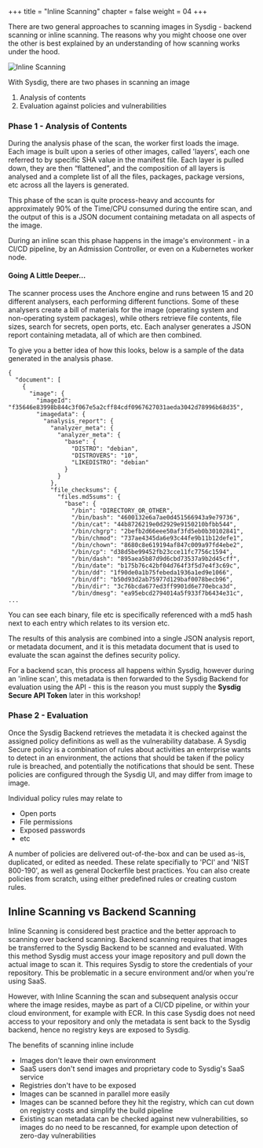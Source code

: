 
+++
title = "Inline Scanning"
chapter = false
weight = 04
+++

There are two general approaches to scanning images in Sysdig - backend scanning or inline scanning.  The reasons why you might choose one over the other is best explained by an understanding of how scanning works under the hood.

![Inline Scanning](/images/00_introduction/inline_scanning02.png)
<!-- <img src=/images/00_introduction/inline_scanning01.png width="50%" height="50%"> -->

<!-- ## Scanning Under the Hood -->

With Sysdig, there are two phases in scanning an image

1. Analysis of contents
2. Evaluation against policies and vulnerabilities

### Phase 1 - Analysis of Contents

During the analysis phase of the scan, the worker first loads the image.  Each image is built upon a series of other images, called 'layers', each one referred to by specific SHA value in the manifest file.  Each layer is pulled down, they are then “flattened”, and the composition of all layers is analysed and a complete list of all the files, packages, package versions, etc across all the layers is generated.

This phase of the scan is quite process-heavy and accounts for approximately 90% of the Time/CPU consumed during the entire scan, and the output of this is a JSON document containing metadata on all aspects of the image.

During an inline scan this phase happens in the image's environment - in a CI/CD pipeline, by an Admission Controller, or even on a Kubernetes worker node.

#### Going A Little Deeper...

The scanner process uses the Anchore engine and runs between 15 and 20 different analysers, each performing different functions.  Some of these analysers create a bill of materials for the image (operating system and non-operating system packages), while others retrieve file contents, file sizes, search for secrets, open ports, etc.  Each analyser generates a JSON report containing metadata, all of which are then combined.

To give you a better idea of how this looks, below is a sample of the data generated in the analysis phase.

<!-- <details>
<summary>Expand here to view some some sample output to give you some visualisation of how this looks
</summary> -->

    {
      "document": [
        {
          "image": {
            "imageId": "f35646e83998b844c3f067e5a2cff84cdf0967627031aeda3042d78996b68d35",
            "imagedata": {
              "analysis_report": {
                "analyzer_meta": {
                  "analyzer_meta": {
                    "base": {
                      "DISTRO": "debian",
                      "DISTROVERS": "10",
                      "LIKEDISTRO": "debian"
                    }
                  }
                },
                "file_checksums": {
                  "files.md5sums": {
                    "base": {
                      "/bin": "DIRECTORY_OR_OTHER",
                      "/bin/bash": "4600132e6a7ae0d451566943a9e79736",
                      "/bin/cat": "44b8726219e0d2929e9150210bfbb544",
                      "/bin/chgrp": "2befb2d66eee50af3fd5eb0b30102841",
                      "/bin/chmod": "737ae4345da6e93c44fe9b11b12defe1",
                      "/bin/chown": "8680c8e619194af847c009a97fd4ebe2",
                      "/bin/cp": "d38d5be99452fb23cce11fc7756c1594",
                      "/bin/dash": "895aea5b87d9d6cbd73537a9b2d45cff",
                      "/bin/date": "b175b76c42bf04d764f3f5d7e4f3c69c",
                      "/bin/dd": "1f90de0a1b75febeda1936a1ed9e1066",
                      "/bin/df": "b50d93d2ab75977d129baf0078becb96",
                      "/bin/dir": "3c76bcda677ed3ff9901d6e770ebca3d",
                      "/bin/dmesg": "ea95ebcd2794014a5f933f7b6434e31c",
    ...

<!-- </details> -->

You can see each binary, file etc is specifically referenced with a md5 hash next to each entry which relates to its version etc.

The results of this analysis are combined into a single JSON analysis report, or metadata document, and it is this metadata document that is used to evaluate the scan against the defines security policy.

For a backend scan, this process all happens within Sysdig, however during an 'inline scan', this metadata is then forwarded to the Sysdig Backend for evaluation using the API - this is the reason you must supply the **Sysdig Secure API Token** later in this workshop!

### Phase 2 - Evaluation

Once the Sysdig Backend retrieves the metadata it is checked against the assigned policy definitions as well as the vulnerability database.  A Sysdig Secure policy is a combination of rules about activities an enterprise wants to detect in an environment, the actions that should be taken if the policy rule is breached, and potentially the notifications that should be sent.  These policies are configured through the Sysdig UI, and may differ from image to image.

Individual policy rules may relate to

 - Open ports
 - File permissions
 - Exposed passwords
 - etc

A number of policies are delivered out-of-the-box and can be used as-is, duplicated, or edited as needed. These relate specifially to 'PCI' and 'NIST 800-190', as well as general Dockerfile best practices.  You can also create policies from scratch, using either predefined rules or creating custom rules.


## Inline Scanning vs Backend Scanning

Inline Scanning is considered best practice and the better approach to scanning over backend scanning. Backend scanning requires that images be transferred to the Sysdig Backend to be scanned and evaluated.  With this method Sysdig must access your image repository and pull down the actual image to scan it. This requires Sysdig to store the credentials of your repository. This be problematic in a secure environment and/or when you're using SaaS.

However, with Inline Scanning the scan and subsequent analysis occur where the image resides, maybe as part of a CI/CD pipeline, or within your cloud environment, for example with ECR. In this case Sysdig does not need access to your repository and only the metadata is sent back to the Sysdig backend, hence no registry keys are exposed to Sysdig.

The benefits of scanning inline include

 - Images don't leave their own environment
 - SaaS users don't send images and proprietary code to Sysdig's SaaS service
 - Registries don't have to be exposed
 - Images can be scanned in parallel more easily
 - Images can be scanned before they hit the registry, which can cut down on registry costs and simplify the build pipeline
 - Existing scan metadata can be checked against new vulnerabilities, so images do no need to be rescanned, for example upon detection of zero-day vulnerabilities
